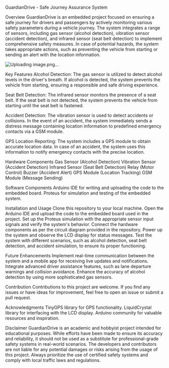 GuardianDrive - Safe Journey Assurance System

Overview
GuardianDrive is an embedded project focused on ensuring a safe journey for drivers and passengers by actively monitoring various safety parameters during a vehicle journey. The system integrates a range of sensors, including gas sensor (alcohol detection), vibration sensor (accident detection), and infrared sensor (seat belt detection) to implement comprehensive safety measures. In case of potential hazards, the system takes appropriate actions, such as preventing the vehicle from starting or sending an alert with the location information.


![Uploading image.png…]()

Key Features
Alcohol Detection: The gas sensor is utilized to detect alcohol levels in the driver's breath. If alcohol is detected, the system prevents the vehicle from starting, ensuring a responsible and safe driving experience.

Seat Belt Detection: The infrared sensor monitors the presence of a seat belt. If the seat belt is not detected, the system prevents the vehicle from starting until the seat belt is fastened.

Accident Detection: The vibration sensor is used to detect accidents or collisions. In the event of an accident, the system immediately sends a distress message containing location information to predefined emergency contacts via a GSM module.

GPS Location Reporting: The system includes a GPS module to obtain accurate location data. In case of an accident, the system uses this information to notify emergency contacts with the precise location.

Hardware Components
Gas Sensor (Alcohol Detection)
Vibration Sensor (Accident Detection)
Infrared Sensor (Seat Belt Detection)
Relay (Motor Control)
Buzzer (Accident Alert)
GPS Module (Location Tracking)
GSM Module (Message Sending)

Software Components
Arduino IDE for writing and uploading the code to the embedded board.
Proteus for simulation and testing of the embedded system.

Installation and Usage
Clone this repository to your local machine.
Open the Arduino IDE and upload the code to the embedded board used in the project.
Set up the Proteus simulation with the appropriate sensor input signals and verify the system's behavior.
Connect the hardware components as per the circuit diagram provided in the repository.
Power up the system and observe the LCD display for status messages.
Test the system with different scenarios, such as alcohol detection, seat belt detection, and accident simulation, to ensure its proper functioning.

Future Enhancements
Implement real-time communication between the system and a mobile app for receiving live updates and notifications.
Integrate advanced driver assistance features, such as lane departure warnings and collision avoidance.
Enhance the accuracy of alcohol detection by using more sophisticated gas sensors.


Contribution
Contributions to this project are welcome. If you find any issues or have ideas for improvement, feel free to open an issue or submit a pull request.


Acknowledgments
TinyGPS library for GPS functionality.
LiquidCrystal library for interfacing with the LCD display.
Arduino community for valuable resources and inspiration.


Disclaimer
GuardianDrive is an academic and hobbyist project intended for educational purposes. While efforts have been made to ensure its accuracy and reliability, it should not be used as a substitute for professional-grade safety systems in real-world scenarios. The developers and contributors are not liable for any potential damages or risks arising from the usage of this project. Always prioritize the use of certified safety systems and comply with local traffic laws and regulations.
